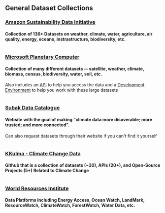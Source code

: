## General Dataset Collections

### [Amazon Sustainability Data Initiative](https://registry.opendata.aws/collab/asdi/)
#### Collection of 136+ Datasets on weather, climate, water, agriculture, air quality, energy, oceans, instrastructure, biodiversity, etc.

#
### [Microsoft Planetary Computer](https://planetarycomputer.microsoft.com/catalog)
#### Collection of many different datasets -- satellite, weather, climate, biomass, census, biodiversity, water, soil, etc.
Also includes an [API](https://planetarycomputer.microsoft.com/docs/overview/about) to help you access the data and a [Development Environment](https://pccompute.westeurope.cloudapp.azure.com/compute/hub/login?next=%2Fcompute%2Fhub%2F) to help you work with these large datasets

#
### [Subak Data Catalogue](https://data.subak.org/)
#### Website with the goal of making "climate data more disoverable; more trusted; and more connected". 
Can also request datasets through their website if you can't find it yourself

#
### [KKulma - Climate Change Data](https://github.com/KKulma/climate-change-data)
#### Github that is a collection of datasets (~30), APIs (20+), and Open-Source Projects (5+) Related to Climate Change

#
### [World Resources Institute](https://www.wri.org/data/data-platforms)
#### Data Platforms including Energy Access, Ocean Watch, LandMark, ResourceWatch, ClimateWatch, ForestWatch, Water Data, etc.
